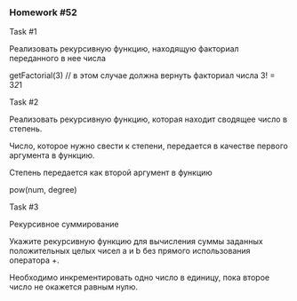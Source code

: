 ### Homework #52

Task #1

Реализовать рекурсивную функцию, находящую факториал переданного в нее числа

getFactorial(3) // в этом случае должна вернуть факториал числа 3! = 3*2*1


Task #2

Реализовать рекурсивную функцию, которая находит сводящее число в степень.

Число, которое нужно свести к степени, передается в качестве первого аргумента в функцию.

Степень передается как второй аргумент в функцию

pow(num, degree)


Task #3

Рекурсивное суммирование

Укажите рекурсивную функцию для вычисления суммы заданных положительных целых чисел a и b 
без прямого использования оператора +.

Необходимо инкрементировать одно число в единицу, пока второе число не окажется равным нулю.